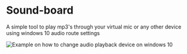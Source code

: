 # Sound-board
A simple tool to play mp3's through your virtual mic or any other device using windows 10 audio route settings

![Example on how to change audio playback device on windows 10](https://i.imgur.com/DSZM8sH.png)
